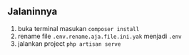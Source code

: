 ## Jalaninnya

1. buka terminal masukan `composer install`
2. rename file `.env.rename.aja.file.ini.yak` menjadi `.env`
3. jalankan project `php artisan serve`
